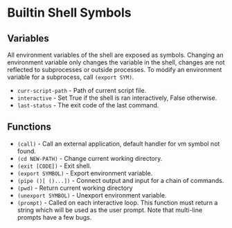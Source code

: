 # Builtin Shell Symbols

## Variables

All environment variables of the shell are exposed as symbols. Changing an
environment variable only changes the variable in the shell, changes are not
reflected to subprocesses or outside processes. To modify an environment
variable for a subprocess, call `(export SYM)`.

- `curr-script-path` - Path of current script file.
- `interactive` - Set True if the shell is ran interactively, False otherwise.
- `last-status` - The exit code of the last command.

## Functions

- `(call)` - Call an external application, default handler for vm symbol not found.
- `(cd NEW-PATH)` - Change current working directory.
- `(exit [CODE])` - Exit shell.
- `(export SYMBOL)` - Export environment variable.
- `(pipe ()[ ()...])` - Connect output and input for a chain of commands.
- `(pwd)` - Return current working directory
- `(unexport SYMBOL)` - Unexport environment variable.
- `(prompt)` - Called on each interactive loop. This function must return a
  string which will be used as the user prompt. Note that multi-line prompts
  have a few bugs.
